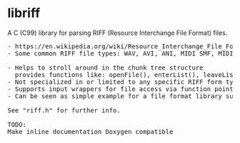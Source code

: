 # libriff
A C (C99) library for parsing RIFF (Resource Interchange File Format) files.  

<pre>
- https://en.wikipedia.org/wiki/Resource_Interchange_File_Format
- Some common RIFF file types: WAV, AVI, ANI, MIDI SMF, MIDI DLS

- Helps to stroll around in the chunk tree structure
  provides functions like: openFile(), enterList(), leaveList(), nextChunk()
- Not specialized in or limited to any specific RIFF form type
- Supports input wrappers for file access via function pointers; wrappers for file or memory input already present
- Can be seen as simple example for a file format library supporting user defined input wrappers

See "riff.h" for further info.

TODO:
Make inline documentation Doxygen compatible
</pre>
